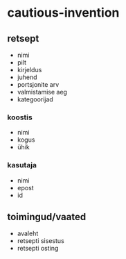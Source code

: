 # cautious-invention

## retsept
- nimi
- pilt
- kirjeldus
- juhend
- portsjonite arv
- valmistamise aeg
- kategoorijad

### koostis
- nimi
- kogus
- ühik

### kasutaja
- nimi
- epost
- id

## toimingud/vaated
- avaleht
- retsepti sisestus
- retsepti osting


